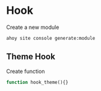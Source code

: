 # Hook

Create a new module

```ahoy site console generate:module```

## Theme Hook

Create function 

```php
function hook_theme(){}
```

